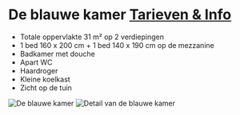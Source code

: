 # De blauwe kamer [Tarieven & Info](/nl/tarieven/)

* Totale oppervlakte 31 m² op 2 verdiepingen
* 1 bed 160 x 200 cm + 1 bed 140 x 190 cm op de mezzanine
* Badkamer met douche
* Apart WC
* Haardroger
* Kleine koelkast 
* Zicht op de tuin

![De blauwe kamer](/images/chambre-bleue.jpg)
![Detail van de blauwe kamer](/images/chambre-bleue-detail.jpg)